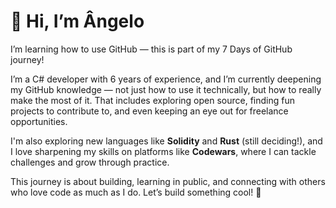 # 👋 Hi, I’m Ângelo  
I’m learning how to use GitHub — this is part of my 7 Days of GitHub journey!

I’m a C# developer with 6 years of experience, and I’m currently deepening my GitHub knowledge — not just how to use it technically, but how to really make the most of it. That includes exploring open source, finding fun projects to contribute to, and even keeping an eye out for freelance opportunities.

I'm also exploring new languages like **Solidity** and **Rust** (still deciding!), and I love sharpening my skills on platforms like **Codewars**, where I can tackle challenges and grow through practice.

This journey is about building, learning in public, and connecting with others who love code as much as I do. Let’s build something cool! 🚀


